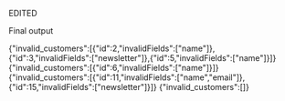 EDITED

Final output 

{"invalid_customers":[{"id":2,"invalidFields":["name"]},{"id":3,"invalidFields":["newsletter"]},{"id":5,"invalidFields":["name"]}]}
{"invalid_customers":[{"id":6,"invalidFields":["name"]}]}
{"invalid_customers":[{"id":11,"invalidFields":["name","email"]},{"id":15,"invalidFields":["newsletter"]}]}
{"invalid_customers":[]}
